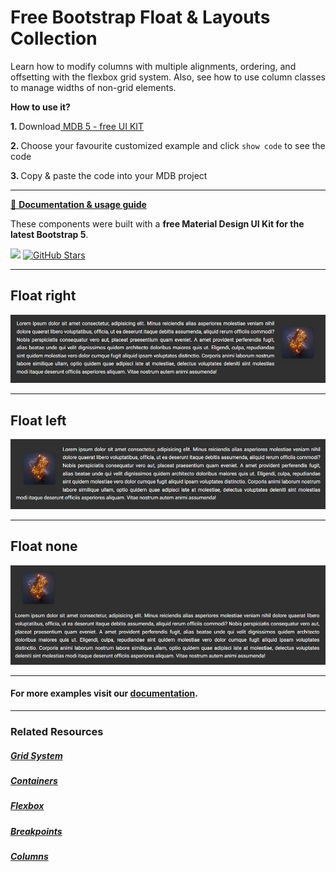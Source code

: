 # Free Bootstrap Float & Layouts Collection

Learn how to modify columns with multiple alignments, ordering, and offsetting with the flexbox grid system. Also, see how to use column classes to manage widths of non-grid elements.

<p><strong>How to use it?</strong></p>
<p class="mb-2">
<strong>1. </strong>Download<a target="_blank" href="https://mdbootstrap.com/docs/standard/"> MDB 5 - free UI KIT</a></p>
<p class="mb-2"><strong>2. </strong>Choose your favourite customized example and click <code>show code</code> to see the code</p>
<p class="mb-3"><strong>3. </strong>Copy & paste the code into your MDB project</p>

--------------------

[📄 **Documentation & usage guide**](https://mdbootstrap.com/docs/standard/layout/float/)

These components were built with a **free Material Design UI Kit for the latest Bootstrap 5**.

<img height="25" src="https://mdbootstrap.com/img/Marketing/general/logo/medium/mdb-r.png">  [![GitHub Stars](https://img.shields.io/github/stars/mdbootstrap/mdb-ui-kit?label=Star%20now&style=social)](https://github.com/mdbootstrap/mdb-ui-kit/)

---------------------

 <h2 class="mb-4">Float right</h2> 

 [![Bootstrap 5 Columns](/assets/float-right.png)](https://mdbootstrap.com/docs/standard/layout/float/#subsection-float-right)

 
 <hr class="my-5">

 <h2 class="mb-4">Float left</h2> 

 [![Bootstrap 5 Columns](/assets/float-left.png)](https://mdbootstrap.com/docs/standard/layout/float/#subsection-float-left)

 
 <hr class="my-5">

 <h2 class="mb-4">Float none</h2> 

 [![Bootstrap 5 Columns](/assets/float-none.png)](https://mdbootstrap.com/docs/standard/layout/float/#subsection-float-none)

 
 <hr class="my-5">

<h4>For more examples visit our <a target="_blank" href="https://mdbootstrap.com/docs/standard/layout/float/">documentation</a>.</h4>

 <hr class="my-5">

<h3>Related Resources</h3>

<h5><a target="_blank" href="https://mdbootstrap.com/docs/standard/layout/grid/">Grid System</a></h5>

<h5><a target="_blank" href="https://mdbootstrap.com/docs/standard/layout/containers/">Containers</a></h5>

<h5><a target="_blank" href="https://mdbootstrap.com/docs/standard/layout/flexbox/">Flexbox</a></h5>

<h5><a target="_blank" href="https://mdbootstrap.com/docs/standard/layout/breakpoints/">Breakpoints</a></h5>

<h5><a target="_blank" href="https://mdbootstrap.com/docs/standard/layout/columns/">Columns</a></h5>

